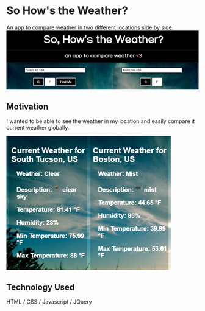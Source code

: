 # So How's the Weather?

An app to compare weather in two different locations side by side.
![second](screenshots/ss1.png)

## Motivation

I wanted to be able to see the weather in my location and easily compare it current weather globally.

![first](screenshots/ss2.png)


## Technology Used

HTML / CSS / Javascript / JQuery
